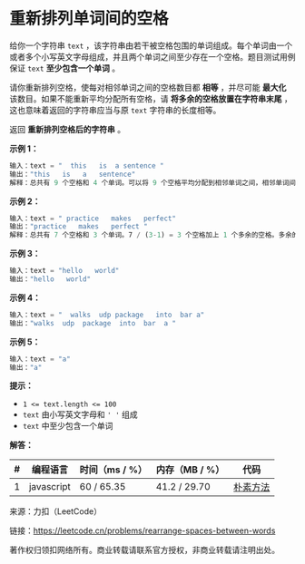 # 重新排列单词间的空格

给你一个字符串 `text` ，该字符串由若干被空格包围的单词组成。每个单词由一个或者多个小写英文字母组成，并且两个单词之间至少存在一个空格。题目测试用例保证 `text` **至少包含一个单词** 。

请你重新排列空格，使每对相邻单词之间的空格数目都 **相等** ，并尽可能 **最大化** 该数目。如果不能重新平均分配所有空格，请 **将多余的空格放置在字符串末尾** ，这也意味着返回的字符串应当与原 `text` 字符串的长度相等。

返回 **重新排列空格后的字符串** 。

**示例 1：**

``` javascript
输入：text = "  this   is  a sentence "
输出："this   is   a   sentence"
解释：总共有 9 个空格和 4 个单词。可以将 9 个空格平均分配到相邻单词之间，相邻单词间空格数为：9 / (4-1) = 3 个。
```

**示例 2：**

``` javascript
输入：text = " practice   makes   perfect"
输出："practice   makes   perfect "
解释：总共有 7 个空格和 3 个单词。7 / (3-1) = 3 个空格加上 1 个多余的空格。多余的空格需要放在字符串的末尾。
```

**示例 3：**

``` javascript
输入：text = "hello   world"
输出："hello   world"
```

**示例 4：**

``` javascript
输入：text = "  walks  udp package   into  bar a"
输出："walks  udp  package  into  bar  a "
```

**示例 5：**

``` javascript
输入：text = "a"
输出："a"
```

**提示：**

- `1 <= text.length <= 100`
- `text` 由小写英文字母和 `' '` 组成
- `text` 中至少包含一个单词

**解答：**

**#**|**编程语言**|**时间（ms / %）**|**内存（MB / %）**|**代码**
--|--|--|--|--
1|javascript|60 / 65.35|41.2 / 29.70|[朴素方法](./javascript/ac_v1.js)

来源：力扣（LeetCode）

链接：https://leetcode.cn/problems/rearrange-spaces-between-words

著作权归领扣网络所有。商业转载请联系官方授权，非商业转载请注明出处。
